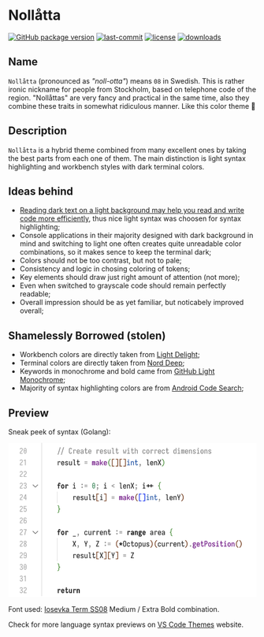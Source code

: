 # Nollåtta

[![GitHub package version](https://img.shields.io/github/package-json/v/shytikov/nollatta.svg)](./package.json) [![last-commit](https://img.shields.io/github/last-commit/shytikov/nollatta.svg)](./package.json) [![license](https://img.shields.io/github/license/shytikov/nollatta.svg)](./LICENSE) [![downloads](https://img.shields.io/visual-studio-marketplace/d/shytikov.nollatta.svg)](https://marketplace.visualstudio.com/items?itemName=shytikov.nollatta)

## Name

`Nollåtta` (pronounced as _"noll-otta"_) means `08` in Swedish. This is rather ironic nickname for people from Stockholm, based on telephone code of the region. "Nollåttas" are very fancy and practical in the same time, also they combine these traits in somewhat ridiculous manner. Like this color theme 🤡

## Description

`Nollåtta` is a hybrid theme combined from many excellent ones by taking the best parts from each one of them. The main distinction is light syntax highlighting and workbench styles with dark terminal colors.

## Ideas behind

* [Reading dark text on a light background may help you read and write code more efficiently](https://dev.to/codesphere/should-you-really-be-coding-in-dark-mode-4ng8), thus nice light syntax was choosen for syntax highlighting;
* Console applications in their majority designed with dark background in mind and switching to light one often creates quite unreadable color combinations, so it makes sence to keep the terminal dark;
* Colors should not be too contrast, but not to pale;
* Consistency and logic in chosing coloring of tokens;
* Key elements should draw just right amount of attention (not more);
* Even when switched to grayscale code should remain perfectly readable;
* Overall impression should be as yet familiar, but noticabely improved overall;

## Shamelessly Borrowed (stolen)

* Workbench colors are directly taken from  [Light Delight](https://github.com/DNonov/lightDelight);
* Terminal colors are directly taken from [Nord Deep](https://github.com/marlosirapuan/vscode-theme-nord-deep);
* Keywords in monochrome and bold came from [GitHub Light Monochrome](https://github.com/huytd/vscode-github-light-monochrome);
* Majority of syntax highlighting colors are from [Android Code Search](https://cs.android.com/);

## Preview

Sneak peek of syntax (Golang):

![Nollåtta Preview](https://github.com/shytikov/nollatta/blob/main/media/preview.png?raw=true)

Font used: [Iosevka Term SS08](https://github.com/be5invis/Iosevka) Medium / Extra Bold combination.

Check for more language syntax previews on [VS Code Themes](https://vscodethemes.com/e/shytikov.nollatta/nollatta) website.
